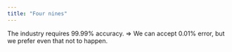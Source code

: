 ```yaml
---
title: "Four nines"
---
```

The industry requires 99.99% accuracy. => We can accept 0.01% error, but we prefer even that not to happen.
